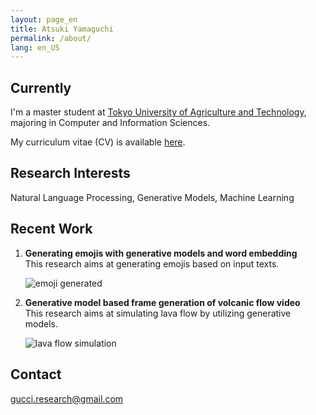 ```yaml
---
layout: page_en
title: Atsuki Yamaguchi
permalink: /about/
lang: en_US
---
```


## Currently

I'm a master student at [Tokyo University of Agriculture and Technology](http://www.tuat.ac.jp/en/), majoring in Computer and Information Sciences.

My curriculum vitae (CV) is available [here](../resources/about/a_yamaguchi_cv.pdf).


## Research Interests

Natural Language Processing, Generative Models, Machine Learning


## Recent Work

1. __Generating emojis with generative models and word embedding__  
This research aims at generating emojis based on input texts. 

    ![emoji generated](../resources/about/images/emoji.png) 

2. __Generative model based frame generation of volcanic flow video__  
This research aims at simulating lava flow by utilizing generative models.

    ![lava flow simulation](../resources/about/images/volcano.png)


## Contact

[gucci.research@gmail.com](mailto:gucci.research@gmail.com)